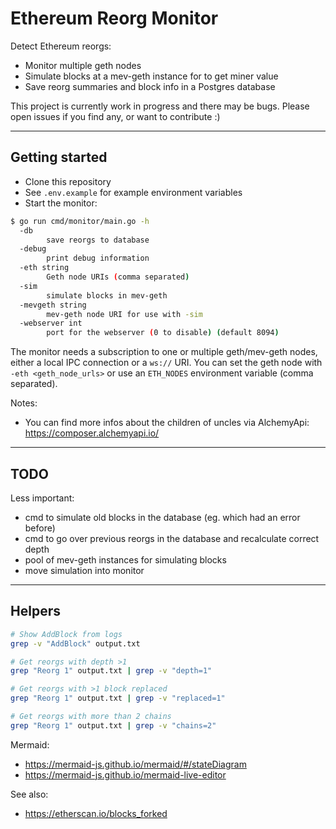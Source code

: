 # Ethereum Reorg Monitor

Detect Ethereum reorgs:

* Monitor multiple geth nodes
* Simulate blocks at a mev-geth instance for to get miner value
* Save reorg summaries and block info in a Postgres database

This project is currently work in progress and there may be bugs. Please open issues if you find any, or want to contribute :)

---

## Getting started

* Clone this repository
* See `.env.example` for example environment variables
* Start the monitor:


```bash
$ go run cmd/monitor/main.go -h
  -db
        save reorgs to database
  -debug
        print debug information
  -eth string
        Geth node URIs (comma separated)
  -sim
        simulate blocks in mev-geth
  -mevgeth string
        mev-geth node URI for use with -sim
  -webserver int
        port for the webserver (0 to disable) (default 8094)
```

The monitor needs a subscription to one or multiple geth/mev-geth nodes, either a local IPC connection or a `ws://` URI.
You can set the geth node with `-eth <geth_node_urls>` or use an `ETH_NODES` environment variable (comma separated).

Notes: 

* You can find more infos about the children of uncles via AlchemyApi: https://composer.alchemyapi.io/

---

## TODO

Less important:

* cmd to simulate old blocks in the database (eg. which had an error before)
* cmd to go over previous reorgs in the database and recalculate correct depth
* pool of mev-geth instances for simulating blocks
* move simulation into monitor

---

## Helpers

```bash
# Show AddBlock from logs
grep -v "AddBlock" output.txt 

# Get reorgs with depth >1
grep "Reorg 1" output.txt | grep -v "depth=1"

# Get reorgs with >1 block replaced
grep "Reorg 1" output.txt | grep -v "replaced=1"

# Get reorgs with more than 2 chains
grep "Reorg 1" output.txt | grep -v "chains=2"
```

Mermaid:

* https://mermaid-js.github.io/mermaid/#/stateDiagram
* https://mermaid-js.github.io/mermaid-live-editor


See also:

* https://etherscan.io/blocks_forked
